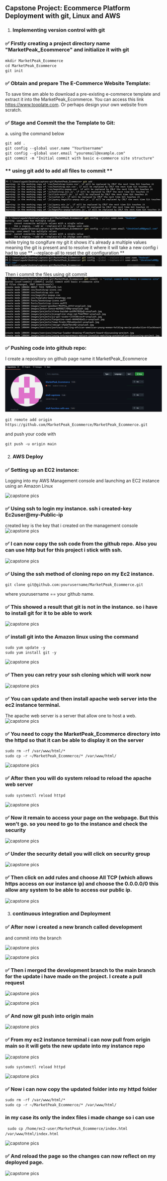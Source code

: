 ## Capstone Project: Ecommerce Platform Deployment with git, Linux and AWS

1. ### Implementing version control with git
### ✅ Firstly creating a project directory name "MarketPeak_Ecommerce" and initialize it with git 
```
mkdir MarketPeak_Ecommerce
cd MarketPeak_Ecommerce
git init
```
### ✅ Obtain and prepare The E-Commerce Website Template: 
To save time am able to download a pre-existing e-commerce template and extract it into the MarketPeak_Ecommerce. You can access this link https://www.tooplate.com. Or perhaps design your own website from scratch.

### ✅ Stage and Commit the the Template to Git:

a. using the command below
```
git add .
git config --global user.name "YourUsername"
git config --global user.email "youremail@example.com"
git commit -m "Initial commit with basic e-commerce site structure"

```
### ** using git add to add all files to commit **

![capstone pics](my-img/git%20add%20error.jpg)


![capstone pics](my-img/git%20config.jpg)
while trying to congifure my git it shows it's already a multiple values meaning the git is present and to resolve it where it will take a new config i had to use ** --replace-all to reset the git configuration **
![capstone pics](my-img/git%20config%20replace.jpg)



Then i commit the files using git commit
![capstone pics](my-img/commit.jpg)

### ✅ Pushing code into github repo:
I create a repository on github page name it MarketPeak_Ecommerce

![capstone pics](my-img/github%20Market%20repo.jpg)

```
git remote add origin https://github.com/MarketPeak_Ecommerce/MarketPeak_Ecommerce.git
```
and push your code with

```git push -u origin main```

2. ### AWS Deploy
### ✅ Setting up an EC2 instance:
Logging into my AWS Management console and launching an EC2 instance using an Amazon Linux 

![capstone pics](my-img/1.%20aws%20console.jpg)

### ✅ Using ssh to login my instance. ssh i created-key Ec2user@my-Public-ip
created key is the key that i created on the management console 
![capstone pics](my-img/2.%20aws%20console.jpg)

### ✅ I can now copy the ssh code from the github repo. Also you can use http but for this project i stick with ssh.

![capstone pics](my-img/3.%20github-code-copy.jpg)

### ✅ Using the ssh method of cloning repo on my Ec2 instance.
```
git clone git@github.com:yourusername/MarketPeak_Ecommerce.git
```
where yourusername == your github name.

### ✅ This showed a result that git is not in the instance. so i have to install git for it to be able to work
![capstone pics](my-img/4.%20git%20not%20found.jpg)

### ✅ install git into the Amazon linux using the command
```
sudo yum update -y
sudo yum install git -y
```
![capstone pics](my-img/5.%20git%20installation.jpg)

### ✅ Then you can retry your ssh cloning which will work now
![capstone pics](my-img/6.%20ssh%20into%20git.jpg)

### ✅ You can update and then install apache web server into the ec2 instance terminal.
The apache web server is a server that allow one to host a web.
![capstone pics](my-img/7.%20upgrade.jpg)

### ✅ You need to copy the MarketPeak_Ecommerce directory into the httpd so that it can be able to display it on the server

```
sudo rm -rf /var/www/html/*
sudo cp -r ~/MarketPeak_Ecommerce/* /var/www/html/
```


![capstone pics](my-img/8.%20copy%20html%20files.jpg)

### ✅ After then you will do system reload to reload the apache web server

```
sudo systemctl reload httpd
```

![capstone pics](my-img/9.%20systemctl%20reload.jpg)

### ✅ Now it remain to access your page on the webpage. But this won't go. so you need to go to the instance and check the security

![capstone pics](my-img/10.%20security.jpg)
### ✅ Under the security detail you will click on security group

![capstone pics](my-img/11.%20security%20group.jpg)

### ✅ Then click on add rules and choose All TCP (which allows https access on our instance ip) and choose the 0.0.0.0/0 this allow any system to be able to access our public ip. 

![capstone pics](my-img/12.%20security%20protocol.jpg)

3. ### continuous integration and Deployment

### ✅ After now i created a new branch called development
and commit into the branch

![capstone pics](my-img/13.%20development%20branch.jpg)

![capstone pics](my-img/14.%20add%20branch%20deve.jpg)

### ✅ Then i merged the development branch to the main branch for the update i have made on the project. I create a pull request

![capstone pics](my-img/15.%20compare%20and%20pull.jpg)

![capstone pics](my-img/17%20merge%20pull%20request.jpg)

### ✅ And now git push into origin main
![capstone pics](my-img/19%20git%20push%20main.jpg)

### ✅ From my ec2 instance terminal i can now pull from origin main so it will gets the new update into my instance repo

![capstone pics](my-img/20%20git%20pull%20into%20aws.jpg)

`` sudo systemctl reload httpd ``

![capstone pics](my-img/21.%20sudo%20systemctl%20reload.jpg)

### ✅ Now i can now copy the updated folder into my httpd folder

```
sudo rm -rf /var/www/html/*
sudo cp -r ~/MarketPeak_Ecommerce/* /var/www/html/
```
### in my case its only the index files i made change so i can use

`` sudo cp /home/ec2-user/MarketPeak_Ecommerce/index.html  /var/www/html/index.html``

![capstone pics](my-img/22.%20copy%20my%20index%20file%20into%20apache.jpg)

### ✅ And reload the page so the changes can now reflect on my deployed page. 
![capstone pics](my-img/21.%20sudo%20systemctl%20reload.jpg)